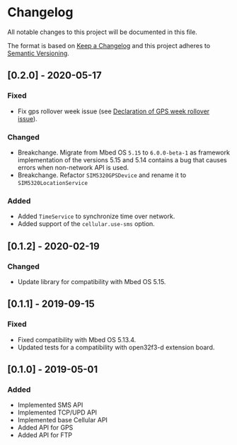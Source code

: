 # Changelog
All notable changes to this project will be documented in this file.

The format is based on [Keep a Changelog](https://keepachangelog.com/en/1.0.0/)
and this project adheres to [Semantic Versioning](https://semver.org/spec/v2.0.0.html).

## [0.2.0] - 2020-05-17
### Fixed

- Fix gps rollover week issue (see [Declaration of GPS week rollover issue](https://cdn-learn.adafruit.com/assets/assets/000/084/848/original/GPS-week-rollover_Simcom.pdf?1574619386)).

### Changed

- Breakchange. Migrate from Mbed OS `5.15` to `6.0.0-beta-1` as framework implementation of the versions 5.15 and 5.14 contains
  a bug that causes errors when non-network API is used.
- Breakchange. Refactor `SIM5320GPSDevice` and rename it to `SIM5320LocationService`

### Added

- Added `TimeService` to synchronize time over network.
- Added support of the `cellular.use-sms` option.

## [0.1.2] - 2020-02-19

### Changed

- Update library for compatibility with Mbed OS 5.15.

## [0.1.1] - 2019-09-15

### Fixed

- Fixed compatibility with Mbed OS 5.13.4.
- Updated tests for a compatibility with open32f3-d extension board.

## [0.1.0] - 2019-05-01

### Added

- Implemented SMS API
- Implemented TCP/UPD API
- Implemented base Cellular API
- Added API for GPS
- Added API for FTP
